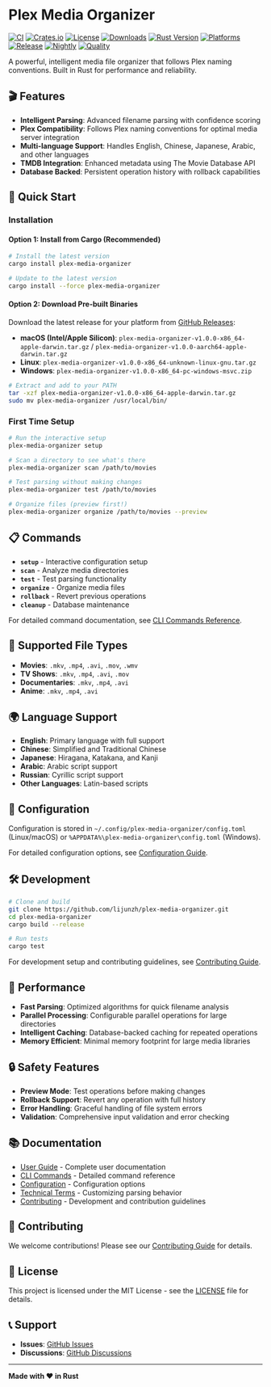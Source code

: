 # Plex Media Organizer

[![CI](https://github.com/lijunzh/plex-media-organizer/workflows/CI/badge.svg)](https://github.com/lijunzh/plex-media-organizer/actions/workflows/ci.yml)
[![Crates.io](https://img.shields.io/crates/v/plex-media-organizer)](https://crates.io/crates/plex-media-organizer)
[![License](https://img.shields.io/crates/l/plex-media-organizer)](https://github.com/lijunzh/plex-media-organizer/blob/main/LICENSE)
[![Downloads](https://img.shields.io/crates/d/plex-media-organizer)](https://crates.io/crates/plex-media-organizer)
[![Rust Version](https://img.shields.io/badge/rust-1.70+-blue.svg)](https://www.rust-lang.org)
[![Platforms](https://img.shields.io/badge/platforms-linux%20%7C%20macos%20%7C%20windows-lightgrey)](https://github.com/lijunzh/plex-media-organizer/releases)
[![Release](https://img.shields.io/github/release/lijunzh/plex-media-organizer.svg)](https://github.com/lijunzh/plex-media-organizer/releases)
[![Nightly](https://img.shields.io/github/actions/workflow/status/lijunzh/plex-media-organizer/nightly.yml?label=nightly%20build)](https://github.com/lijunzh/plex-media-organizer/actions/workflows/nightly.yml)
[![Quality](https://img.shields.io/github/actions/workflow/status/lijunzh/plex-media-organizer/quality.yml?label=quality%20checks)](https://github.com/lijunzh/plex-media-organizer/actions/workflows/quality.yml)

A powerful, intelligent media file organizer that follows Plex naming conventions. Built in Rust for performance and reliability.

## 🎬 Features

- **Intelligent Parsing**: Advanced filename parsing with confidence scoring
- **Plex Compatibility**: Follows Plex naming conventions for optimal media server integration
- **Multi-language Support**: Handles English, Chinese, Japanese, Arabic, and other languages
- **TMDB Integration**: Enhanced metadata using The Movie Database API
- **Database Backed**: Persistent operation history with rollback capabilities

## 🚀 Quick Start

### Installation

#### Option 1: Install from Cargo (Recommended)
```bash
# Install the latest version
cargo install plex-media-organizer

# Update to the latest version
cargo install --force plex-media-organizer
```

#### Option 2: Download Pre-built Binaries
Download the latest release for your platform from [GitHub Releases](https://github.com/lijunzh/plex-media-organizer/releases):

- **macOS (Intel/Apple Silicon)**: `plex-media-organizer-v1.0.0-x86_64-apple-darwin.tar.gz` / `plex-media-organizer-v1.0.0-aarch64-apple-darwin.tar.gz`
- **Linux**: `plex-media-organizer-v1.0.0-x86_64-unknown-linux-gnu.tar.gz`
- **Windows**: `plex-media-organizer-v1.0.0-x86_64-pc-windows-msvc.zip`

```bash
# Extract and add to your PATH
tar -xzf plex-media-organizer-v1.0.0-x86_64-apple-darwin.tar.gz
sudo mv plex-media-organizer /usr/local/bin/
```

### First Time Setup

```bash
# Run the interactive setup
plex-media-organizer setup

# Scan a directory to see what's there
plex-media-organizer scan /path/to/movies

# Test parsing without making changes
plex-media-organizer test /path/to/movies

# Organize files (preview first!)
plex-media-organizer organize /path/to/movies --preview
```

## 📋 Commands

- **`setup`** - Interactive configuration setup
- **`scan`** - Analyze media directories
- **`test`** - Test parsing functionality
- **`organize`** - Organize media files
- **`rollback`** - Revert previous operations
- **`cleanup`** - Database maintenance

For detailed command documentation, see [CLI Commands Reference](docs/user-guide/cli-commands.md).

## 📁 Supported File Types

- **Movies**: `.mkv`, `.mp4`, `.avi`, `.mov`, `.wmv`
- **TV Shows**: `.mkv`, `.mp4`, `.avi`, `.mov`
- **Documentaries**: `.mkv`, `.mp4`, `.avi`
- **Anime**: `.mkv`, `.mp4`, `.avi`

## 🌍 Language Support

- **English**: Primary language with full support
- **Chinese**: Simplified and Traditional Chinese
- **Japanese**: Hiragana, Katakana, and Kanji
- **Arabic**: Arabic script support
- **Russian**: Cyrillic script support
- **Other Languages**: Latin-based scripts

## 🔧 Configuration

Configuration is stored in `~/.config/plex-media-organizer/config.toml` (Linux/macOS) or `%APPDATA%\plex-media-organizer\config.toml` (Windows).

For detailed configuration options, see [Configuration Guide](docs/user-guide/configuration.md).

## 🛠️ Development

```bash
# Clone and build
git clone https://github.com/lijunzh/plex-media-organizer.git
cd plex-media-organizer
cargo build --release

# Run tests
cargo test
```

For development setup and contributing guidelines, see [Contributing Guide](CONTRIBUTING.md).

## 📄 Performance

- **Fast Parsing**: Optimized algorithms for quick filename analysis
- **Parallel Processing**: Configurable parallel operations for large directories
- **Intelligent Caching**: Database-backed caching for repeated operations
- **Memory Efficient**: Minimal memory footprint for large media libraries

## 🔒 Safety Features

- **Preview Mode**: Test operations before making changes
- **Rollback Support**: Revert any operation with full history
- **Error Handling**: Graceful handling of file system errors
- **Validation**: Comprehensive input validation and error checking

## 📚 Documentation

- [User Guide](docs/user-guide/) - Complete user documentation
- [CLI Commands](docs/user-guide/cli-commands.md) - Detailed command reference
- [Configuration](docs/user-guide/configuration.md) - Configuration options
- [Technical Terms](docs/user-guide/technical-terms.md) - Customizing parsing behavior
- [Contributing](CONTRIBUTING.md) - Development and contribution guidelines

## 🤝 Contributing

We welcome contributions! Please see our [Contributing Guide](CONTRIBUTING.md) for details.

## 📝 License

This project is licensed under the MIT License - see the [LICENSE](LICENSE) file for details.

## 📞 Support

- **Issues**: [GitHub Issues](https://github.com/lijunzh/plex-media-organizer/issues)
- **Discussions**: [GitHub Discussions](https://github.com/lijunzh/plex-media-organizer/discussions)

---

**Made with ❤️ in Rust**
